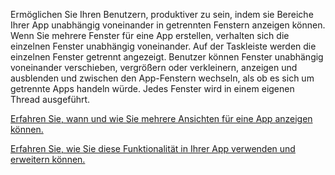 ﻿Ermöglichen Sie Ihren Benutzern, produktiver zu sein, indem sie Bereiche Ihrer App unabhängig voneinander in getrennten Fenstern anzeigen können. Wenn Sie mehrere Fenster für eine App erstellen, verhalten sich die einzelnen Fenster unabhängig voneinander. Auf der Taskleiste werden die einzelnen Fenster getrennt angezeigt. Benutzer können Fenster unabhängig voneinander verschieben, vergrößern oder verkleinern, anzeigen und ausblenden und zwischen den App-Fenstern wechseln, als ob es sich um getrennte Apps handeln würde. Jedes Fenster wird in einem eigenen Thread ausgeführt.

[Erfahren Sie, wann und wie Sie mehrere Ansichten für eine App anzeigen können.](https://docs.microsoft.com/windows/uwp/design/layout/show-multiple-views)

[Erfahren Sie, wie Sie diese Funktionalität in Ihrer App verwenden und erweitern können.](https://github.com/Microsoft/WindowsTemplateStudio/blob/dev/docs/features/multiple-views.md)
